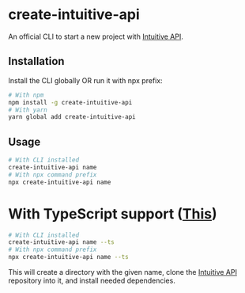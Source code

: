 # create-intuitive-api

An official CLI to start a new project with [Intuitive API](https://github.com/PizzaBossXD/intuitive-api).

## Installation

Install the CLI globally OR run it with npx prefix:

```sh
# With npm
npm install -g create-intuitive-api
# With yarn
yarn global add create-intuitive-api
```

## Usage

```sh
# With CLI installed
create-intuitive-api name
# With npx command prefix
npx create-intuitive-api name
```

# With TypeScript support ([This](https://github.com/PizzaBossXD/intuitive-api-ts))
```sh
# With CLI installed
create-intuitive-api name --ts
# With npx command prefix
npx create-intuitive-api name --ts
```

This will create a directory with the given name, clone the [Intuitive API](https://github.com/PizzaBossXD/intuitive-api) repository into it, and install needed dependencies.
